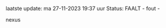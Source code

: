 laatste update: 
ma 27-11-2023 19:37   uur 
Status: FAALT - fout - 
<div class="service R">nexus</div>